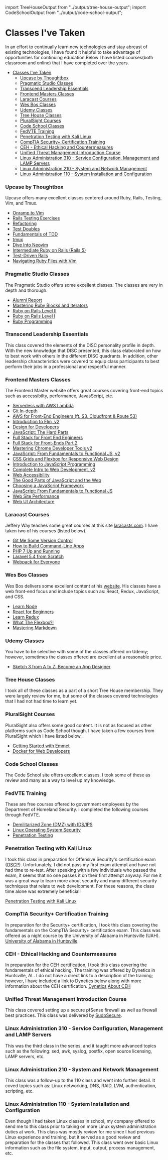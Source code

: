import TreeHouseOutput from "../output/tree-house-output";
import CodeSchoolOutput from "../output/code-school-output";

# Classes I've Taken

In an effort to continually learn new technologies and stay abreast of existing technologies, I have found it helpful to take advantage of opportunities for continuing education.Below I have listed courses(both classroom and online) that I have completed over the years.

- [Classes I've Taken](#classes-ive-taken)
    - [Upcase by Thoughtbox](#upcase-by-thoughtbox)
    - [Pragmatic Studio Classes](#pragmatic-studio-classes)
    - [Transcend Leadership Essentials](#transcend-leadership-essentials)
    - [Frontend Masters Classes](#frontend-masters-classes)
    - [Laracast Courses](#laracast-courses)
    - [ Wes Bos Classes](#wes-bos-classes)
    - [Udemy Classes](#udemy-classes)
    - [Tree House Classes](#tree-house-classes)
    - [PluralSight Courses](#pluralsight-courses)
    - [Code School Classes](#code-school-classes)
    - [FedVTE Training](#fedvte-training)
    - [Penetration Testing with Kali Linux](#penetration-testing-with-kali-linux)
    - [CompTIA Security+ Certification Training](#comptia-security-certification-training)
    - [CEH - Ethical Hacking and Countermeasures](#ceh---ethical-hacking-and-countermeasures)
    - [Unified Threat Management Introduction Course](#unified-threat-management-introduction-course)
    - [Linux Administration 310 - Service Configuration, Management and LAMP Servers](#linux-administration-310---service-configuration-management-and-lamp-servers)
    - [Linux Administration 210 - System and Network Management](#linux-administration-210---system-and-network-management)
    - [Linux Administration 110 - System Installation and Configuration](#linux-administration-110---system-installation-and-configuration)

### <a name='upcase'></a>Upcase by Thoughtbox

Upcase offers many excellent classes centered around Ruby, Rails, Testing, Vim, and Tmux.

* [Onramp to Vim](https://thoughtbot.com/upcase/onramp-to-vim)
* [Rails Testing Exercises](https://thoughtbot.com/upcase/rails-testing-exercises)
* [Refactoring](https://thoughtbot.com/upcase/refactoring)
* [Test Doubles](https://thoughtbot.com/upcase/test-doubles)
* [Fundamentals of TDD](https://thoughtbot.com/upcase/fundamentals-of-tdd)
* [tmux](https://thoughtbot.com/upcase/tmux)
* [Dive Into Neovim](https://thoughtbot.com/upcase/dive-into-neovim)
* [Intermediate Ruby on Rails (Rails 5)](https://thoughtbot.com/upcase/intermediate-ruby-on-rails-five)
* [Test-Driven Rails](https://thoughtbot.com/upcase/test-driven-rails)
* [Navigating Ruby Files with Vim](https://thoughtbot.com/upcase/navigating-ruby-files-with-vim)

### <a name='pragmaticstudio'></a>Pragmatic Studio Classes

The Pragmatic Studio offers some excellent classes. The classes are very in depth and thorough.

* [Alumni Report](https://pragmaticstudio.com/alumni/josh-young-c7da)
* [Mastering Ruby Blocks and Iterators](https://pragmaticstudio.com/ruby-blocks)
* [Ruby on Rails Level II](https://pragmaticstudio.com/rails-ii)
* [Ruby on Rails Level I](https://pragmaticstudio.com/rails)
* [Ruby Programming](https://pragmaticstudio.com/ruby)

### <a name='leadershipessentials'></a>Transcend Leadership Essentials

This class covered the elements of the DISC personality profile in depth. With the new knowledge that DISC
presented, this class elaborated on how to best work with others in the different DISC quadrants. In addition,
other leadership characteristics were covered to equip class participants to best perform their jobs in a
professional and respectful manner.

### <a name='frontend'></a>Frontend Masters Classes

The Frontend Master website offers great courses covering front-end topics such as accessibilty, performance, JavasScript, etc.

* [Serverless with AWS Lambda](https://frontendmasters.com/courses/serverless-aws/)
* [Git In-depth](https://frontendmasters.com/courses/git-in-depth)
* [AWS for Front-End Engineers (ft. S3, Cloudfront & Route 53)](https://frontendmasters.com/courses/aws-frontend-react/)
* [Introduction to Elm, v2](https://frontendmasters.com/courses/intro-elm/)
* [Design for Developers](https://frontendmasters.com/courses/design-for-developers/)
* [JavaScript: The Hard Parts](https://frontendmasters.com/courses/javascript-hard-parts/)
* [Full Stack for Front End Engineers](https://frontendmasters.com/courses/full-stack)
* [Full Stack for Front-Ends Part 2](https://frontendmasters.com/courses/full-stack-v2)
* [Mastering Chrome Developer Tools v2](https://frontendmasters.com/courses/chrome-dev-tools-v2)
* [JavaScript: From Fundamentals to Functional JS, v2](https://frontendmasters.com/courses/js-fundamentals-functional-v2)
* [CSS Grids and Flexbox for Responsive Web Design](https://frontendmasters.com/courses/css-grids-flexbox)
* [Introduction to JavaScript Programming](https://frontendmasters.com/courses/javascript-basics)
* [Complete Intro to Web Development, v2](https://frontendmasters.com/courses/web-development-v2)
* [Web Accessibility](https://frontendmasters.com/courses/web-accessibility)
* [The Good Parts of JavaScript and the Web](https://frontendmasters.com/courses/good-parts-javascript-web)
* [Choosing a JavaScript Framework](https://frontendmasters.com/courses/javascript-frameworks-showdown)
* [JavaScript: From Fundamentals to Functional JS](https://frontendmasters.com/courses/js-fundamentals-to-functional)
* [Web Site Performance](https://frontendmasters.com/courses/website-performance)
* [Web UI Architecture](https://frontendmasters.com/courses/web-ui-architecture)

### <a name='laracastsclasses'></a>Laracast Courses

Jeffery Way teaches some great courses at this site [laracasts.com](http://laracasts.com'>laracasts.com). I have taken two of his courses (listed below).

* [Git Me Some Version Control](https://laracasts.com/series/git-me-some-version-control)
* [How to Build Command-Line Apps](https://laracasts.com/series/how-to-build-command-line-apps-in-php)
* [PHP 7 Up and Running](https://laracasts.com/series/php7-up-and-running)
* [Laravel 5.4 from Scratch](https://laracasts.com/series/laravel-from-scratch-2017)
* [Webpack for Everyone](https://laracasts.com/series/webpack-for-everyone)

### <a name='wesbos'></a> Wes Bos Classes

Wes Bos delivers some excellent content at his [website](http://wesbos.com/courses). His classes have a web front-end focus and include topics such as: React, Redux, JavaScript, and CSS.

* [Learn Node](https://learnnode.com)
* [React for Beginners](https://reactforbeginners.com)
* [Learn Redux](https://learnredux.com)
* [What The Flexbox?!](https://flexbox.io)
* [Mastering Markdown](https://masteringmarkdown.com)

### <a name='udemy'></a>Udemy Classes

You have to be selective with some of the classes offered on Udemy; however, sometimes the classes offered are excellent at a reasonable price.

* [Sketch 3 from A to Z: Become an App Designer](https://www.udemy.com/learnsketch3)

### <a name='treehouse'></a>Tree House Classes

I took all of these classes as a part of a short Tree House membership. They were largely review for me, but some of the classes covered technologies that I had not had time to learn yet.

<TreeHouseOutput />

### <a name='pluralsight'></a>PluralSight Courses

PluralSight also offers some good content. It is not as focused as other platforms such as Code School though. I have taken a few courses from PluralSight which I have listed below.

* [Getting Started with Emmet](https://app.pluralsight.com/library/courses/emmet-getting-started/table-of-contents)
* [Docker for Web Developers](https://app.pluralsight.com/library/courses/docker-web-development/table-of-contents)

### <a name='codeschool'></a>Code School Classes

The Code School site offers excellent classes. I took some of these as review and many as a way to level up my knowledge.

<CodeSchoolOutput />

### <a name='fedvte'></a>FedVTE Training

These are free courses offered to government employees by the Department of Homeland Security. I completed the following courses through FedVTE.

* [Demilitarized Zone (DMZ) with IDS/IPS](https://fedvte.usalearning.gov/pdf/FedVTE_Training_Catalog.pdf)
* [Linux Operating System Security](https://fedvte.usalearning.gov/pdf/FedVTE_Training_Catalog.pdf)
* [Penetration Testing](https://fedvte.usalearning.gov/pdf/FedVTE_Training_Catalog.pdf)

### <a name='kali'></a>Penetration Testing with Kali Linux

I took this class in preparation for Offensive Security's certification exam ([OSCP](https://www.offensive-security.com/information-security-certifications/oscp-offensive-security-certified-professional)). Unfortunately, I did not pass my first exam attempt and have not had time to re-test. After speaking with a few individuals who passed the exam, it seems that no one passes it on their first attempt anyway. For me it was a great way to learn more about security and many different security techniques that relate to web development. For these reasons, the class time alone was extremely beneficial!

[Penetration Testing with Kali Linux](https://www.offensive-security.com/information-security-training/penetration-testing-training-kali-linux)

### <a name='securityplus'></a>CompTIA Security+ Certification Training
In preparation for the Security+ certification, I took this class covering the fundamentals on the CompTIA Security+ certification exam. This class was offered as a night course by the University of Alabama in Huntsville (UAH).
[University of Alabama in Huntsville](http://www.uah.edu)

### <a name='ceh'></a>CEH - Ethical Hacking and Countermeasures

In preparation for the CEH certification, I took this class covering the fundamentals of ethical hacking. The training was offered by Dynetics in Huntsville, AL. I do not have a direct link to a description of the training; however, I have included a link to Dynetics below along with more information about the CEH certification.
[Dynetics](http://www.dynetics.com/services/space/training)
[About CEH](https://www.eccouncil.org/programs/certified-ethical-hacker-ceh)

### <a name='unified'></a>Unified Threat Management Introduction Course

This class covered setting up a secure pfSense firewall as well as firewall best practices. This class was delivered by [SudoSecure](http://www.sudosecure.com).

### <a name='linuxsteelpivot3'></a>Linux Administration 310 - Service Configuration, Management and LAMP Servers

This was the third class in the series, and it taught more advanced topics such as the following: sed, awk, syslog, postfix, open source licensing, LAMP servers, etc.

### <a name='linuxsteelpivot2'></a>Linux Administration 210 - System and Network Management

This class was a follow-up to the 110 class and went into further detail. It coved topics such as: Linux networking, DNS, RAID, LVM, authentication, scripting, etc.

### <a name='linuxsteelpivot1'></a>Linux Administration 110 - System Installation and Configuration

Even though I had taken Linux classes in school, my company offered to send me to this class prior to taking on more Linux system administration duties at work. This class was mostly review for me since I had previous Linux experience and training, but it served as a good review and preparation for the classes that followed. This class went over basic Linux information such as the file system, input, output, process management, etc.
